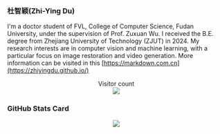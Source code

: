 ### 杜智颖(Zhi-Ying Du)
I'm a doctor student of FVL, College of Computer Science, Fudan University, under the supervision of Prof. Zuxuan Wu. I received the B.E. degree from Zhejiang University of Technology (ZJUT) in 2024. My research interests are in computer vision and machine learning, with a particular focus on image restoration and video generation. More information can be visited in this [https://markdown.com.cn](https://zhiyingdu.github.io/)


<div align="center"> 
  Visitor count<br>
  <img src="https://profile-counter.glitch.me/ZhiyingDu/count.svg" /> 
</div>

### GitHub Stats Card
<div align="center"> 
  <img src="https://github-readme-stats.vercel.app/api?username=ZhiyingDu&show_icons=true&theme=tokyonight" /> 
</div>
